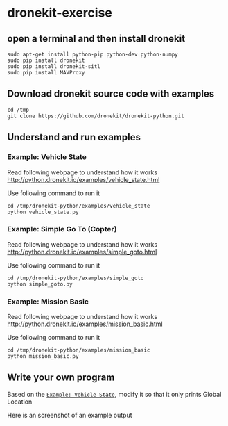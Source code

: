 # dronekit-exercise

## open a terminal and then install dronekit

```
sudo apt-get install python-pip python-dev python-numpy
sudo pip install dronekit
sudo pip install dronekit-sitl
sudo pip install MAVProxy
```

## Download dronekit source code with examples

```
cd /tmp
git clone https://github.com/dronekit/dronekit-python.git
```
## Understand and run examples
### Example: Vehicle State
Read following webpage to understand how it works
http://python.dronekit.io/examples/vehicle_state.html

Use following command to run it
```
cd /tmp/dronekit-python/examples/vehicle_state
python vehicle_state.py
```
### Example: Simple Go To (Copter)
Read following webpage to understand how it works
http://python.dronekit.io/examples/simple_goto.html

Use following command to run it
```
cd /tmp/dronekit-python/examples/simple_goto
python simple_goto.py
```

### Example: Mission Basic
Read following webpage to understand how it works
http://python.dronekit.io/examples/mission_basic.html

Use following command to run it
```
cd /tmp/dronekit-python/examples/mission_basic
python mission_basic.py
```

## Write your own program

Based on the [`Example: Vehicle State`](https://github.com/dronekit/dronekit-python/blob/master/examples/vehicle_state/vehicle_state.py), modify it so that it only prints Global Location

Here is an screenshot of an example output
